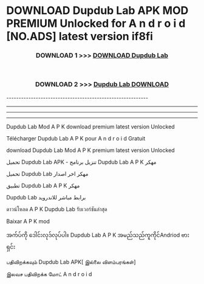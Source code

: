 # DOWNLOAD Dupdub Lab  APK MOD PREMIUM Unlocked for A n d r o i d [NO.ADS] latest version if8fi 



<div align="center">

<h3>DOWNLOAD 1 >>> <a href="https://getmod2.web.app/?judul=Dupdub Lab ">DOWNLOAD Dupdub Lab </a></h3><br>

<h3>DOWNLOAD 2 >>> <a href="https://getmod2.web.app/?judul=Dupdub Lab ">Dupdub Lab  DOWNLOAD </a></h3>

</div>
----------------------------------------------------------

----------------------------------------------------------

----------------------------------------------------------

----------------------------------------------------------

Dupdub Lab  Mod A P K download premium latest version Unlocked

Télécharger Dupdub Lab  A P K pour A n d r o i d Gratuit

download Dupdub Lab  Mod A P K premium latest version Unlocked

تحميل Dupdub Lab  APK - تنزيل برنامج Dupdub Lab  A P K مهكر

تحميل Dupdub Lab  مهكر اخر اصدار

تطبيق Dupdub Lab  A P K مهكر

Dupdub Lab  برابط مباشر للاندرويد

ดาวน์โหลด A P K Dupdub Lab  รับเวอร์ชันล่าสุด

Baixar A P K mod

အက်ပ်ကို ဒေါင်းလုဒ်လုပ်ပါ။ Dupdub Lab  A P K အမည်သည်ကူကိုင်Andriod ဗားရှင်း

பதிவிறக்கவும் Dupdub Lab  APK[ இல்லை விளம்பரங்கள்] 
 
இலவச பதிவிறக்க மோட் A n d r o i d



